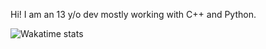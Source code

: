 Hi! I am an 13 y/o dev mostly working with C++ and Python. 

![Wakatime stats](https://github-readme-stats.hackclub.dev/api/wakatime?username=5290&api_domain=hackatime.hackclub.com&theme=darcula&custom_title=Hackatime+Stats&layout=compact&cache_seconds=0&langs_count=8)
